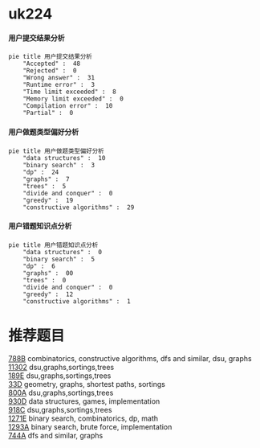 # uk224

<!-- tabs:start -->



#### **用户提交结果分析**

```mermaid
pie title 用户提交结果分析
    "Accepted" :  48
    "Rejected" :  0
    "Wrong answer" :  31
    "Runtime error" :  3
    "Time limit exceeded" :  8
    "Memory limit exceeded" :  0
    "Compilation error" :  10
    "Partial" :  0
```

#### **用户做题类型偏好分析**

```mermaid
pie title 用户做题类型偏好分析
    "data structures" :  10
    "binary search" :  3
    "dp" :  24
    "graphs" :  7
    "trees" :  5
    "divide and conquer" :  0
    "greedy" :  19
    "constructive algorithms" :  29
```
#### **用户错题知识点分析**

```mermaid
pie title 用户错题知识点分析
    "data structures" :  0
    "binary search" :  5
    "dp" :  6
    "graphs" :  00
    "trees" :  0
    "divide and conquer" :  0
    "greedy" :  12
    "constructive algorithms" :  1
```



<!-- tabs:end -->
# 推荐题目
[788B](https://codeforces.com/contest/788/problem/B)		combinatorics,
                        constructive algorithms,
                        dfs and similar,
                        dsu,
                        graphs		  
[11302](https://codeforces.com/contest/1130/problem/2)		dsu,graphs,sortings,trees		  
[189E](https://codeforces.com/contest/189/problem/E)		dsu,graphs,sortings,trees		  
[33D](https://codeforces.com/contest/33/problem/D)		geometry,
                        graphs,
                        shortest paths,
                        sortings		  
[800A](https://codeforces.com/contest/800/problem/A)		dsu,graphs,sortings,trees		  
[930D](https://codeforces.com/contest/930/problem/D)		data structures,
                        games,
                        implementation		  
[918C](https://codeforces.com/contest/918/problem/C)		dsu,graphs,sortings,trees		  
[1271E](https://codeforces.com/contest/1271/problem/E)		binary search,
                        combinatorics,
                        dp,
                        math		  
[1293A](https://codeforces.com/contest/1293/problem/A)		binary search,
                        brute force,
                        implementation		  
[744A](https://codeforces.com/contest/744/problem/A)		dfs and similar,
                        graphs		  
